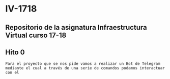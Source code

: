 # IV-1718

## Repositorio de la asignatura Infraestructura Virtual curso 17-18

## Hito 0
	Para el proyecto que se nos pide vamos a realizar un Bot de Telegram mediante el cual a través de una serie de comandos podamos interactuar con el


